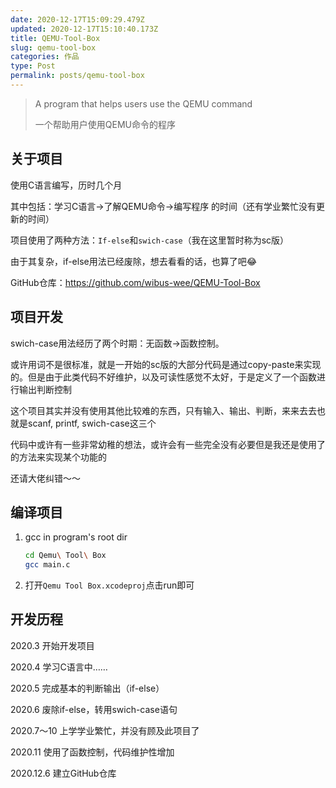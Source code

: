 ```yaml
---
date: 2020-12-17T15:09:29.479Z
updated: 2020-12-17T15:10:40.173Z
title: QEMU-Tool-Box
slug: qemu-tool-box
categories: 作品
type: Post
permalink: posts/qemu-tool-box
---
```



> A program that helps users use the QEMU command
> 
> 一个帮助用户使用QEMU命令的程序

## 关于项目

使用C语言编写，历时几个月

其中包括：学习C语言->了解QEMU命令->编写程序 的时间（还有学业繁忙没有更新的时间）

项目使用了两种方法：`If-else`和`swich-case`（我在这里暂时称为sc版） 

由于其复杂，if-else用法已经废除，想去看看的话，也算了吧😂

GitHub仓库：https://github.com/wibus-wee/QEMU-Tool-Box

## 项目开发
swich-case用法经历了两个时期：无函数->函数控制。

或许用词不是很标准，就是一开始的sc版的大部分代码是通过copy-paste来实现的。但是由于此类代码不好维护，以及可读性感觉不太好，于是定义了一个函数进行输出判断控制

这个项目其实并没有使用其他比较难的东西，只有输入、输出、判断，来来去去也就是scanf, printf, swich-case这三个

代码中或许有一些非常幼稚的想法，或许会有一些完全没有必要但是我还是使用了的方法来实现某个功能的

还请大佬纠错～～

## 编译项目

1. gcc in program's root dir
    ```bash
    cd Qemu\ Tool\ Box
    gcc main.c
    ```
2. 打开`Qemu Tool Box.xcodeproj`点击run即可


## 开发历程

2020.3 开始开发项目

2020.4 学习C语言中……

2020.5 完成基本的判断输出（if-else）

2020.6 废除if-else，转用swich-case语句

2020.7～10 上学学业繁忙，并没有顾及此项目了

2020.11 使用了函数控制，代码维护性增加

2020.12.6 建立GitHub仓库